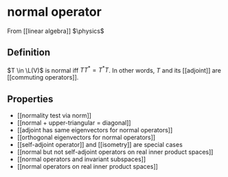 # normal operator
From [[linear algebra]]
$\physics$
## Definition
$T \in \L(V)$ is normal iff $TT^{*} = T^{*}T$. In other words, $T$ and its [[adjoint]] are [[commuting operators]].

## Properties
- [[normality test via norm]]
- [[normal + upper-triangular = diagonal]]
- [[adjoint has same eigenvectors for normal operators]]
- [[orthogonal eigenvectors for normal operators]]
- [[self-adjoint operator]] and [[isometry]] are special cases
- [[normal but not self-adjoint operators on real inner product spaces]]
- [[normal operators and invariant subspaces]]
- [[normal operators on real inner product spaces]]